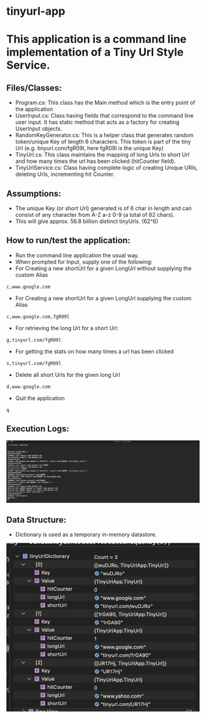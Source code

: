 # tinyurl-app
# This application is a command line implementation of a Tiny Url Style Service.

## Files/Classes:

* Program.cs: This class has the Main method which is the entry point of the application
* UserInput.cs: Class having fields that correspond to the command line user input. It has static method that acts as a factory for creating UserInput objects.
* RandomKeyGenerator.cs: This is a helper class that generates random token/unique Key of length 6 characters. This token is part of the tiny Url (e.g. tinyurl.com/fgR09l, here fgR09l is the unique Key)
* TinyUrl.cs: This class maintains the mapping of long Urls to short Url and how many times the url has been clicked (hitCounter field).
* TinyUrlService.cs: Class having complete logic of creating Unique URls, deleting Urls, incrementing hit Counter.

## Assumptions:

* The unique Key (or short Url) generated is of 6 char in length and can consist of any character from A-Z a-z 0-9 (a total of 62 chars).
* This will give approx. 56.8 billion distinct tinyUrls. (62^6)


## How to run/test the application:

* Run the command line application the usual way.
* When prompted for Input, supply one of the following:
 * For Creating a new shortUrl for a given LongUrl without supplying the custom Alias
 ```
 c,www.google.com
 ```
 * For Creating a new shortUrl for a given LongUrl supplying the custom Alias
 ```
 c,www.google.com,fgR09l
 ```
 * For retrieving the long Url for a short Url:
 ```
 g,tinyurl.com/fgR09l
 ```
 * For getting the stats on how many times a url has been clicked
 ```
 s,tinyurl.com/fgR09l
 ```
 * Delete all short Urls for the given long Url
 ```
 d,www.google.com
 ```
 * Quit the application
 ```
 q
 ```

## Execution Logs:

![Logs](./images/TinyUrlApp-Execution-logs.png?raw=true?raw=true "Logs")

## Data Structure:

* Dictionary is used as a temporary in-memory datastore.

![Data Structure](./images/DataStructure-tinyUrlDictionary.png?raw=true?raw=true "Data Structure")